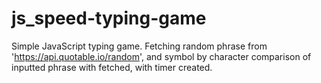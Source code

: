 # js_speed-typing-game

Simple JavaScript typing game. Fetching random phrase from 'https://api.quotable.io/random', and symbol by character comparison 
of inputted phrase with fetched, with timer created.
